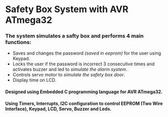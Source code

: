 # Safety Box System with AVR ATmega32

### The system simulates a safty box and performs 4 main functions:
- Saves and changes the password *(saved in eeprom)* for the user using Keypad.
- Locks the user if the password is incorrect 3 consecutive times and activates buzzer and led to *simulate the alarm system*.
- Controls servo motor to *simulate the safety box door*. 
- Display time on LCD.

#### Designed using Embedded C programming language for AVR ATmega32.

#### Using Timers, Interrupts, I2C configuration to control EEPROM (Two Wire Interface), Keypad, LCD, Servo, Buzzer and Leds.
